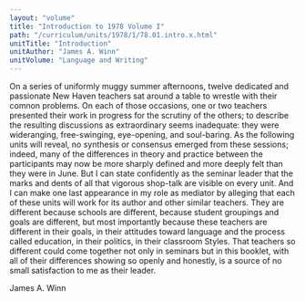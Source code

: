 ```yaml
---
layout: "volume"
title: "Introduction to 1978 Volume I"
path: "/curriculum/units/1978/1/78.01.intro.x.html"
unitTitle: "Introduction"
unitAuthor: "James A. Winn"
unitVolume: "Language and Writing"
---
```

<body>
<p>
On a series of uniformly muggy summer afternoons, twelve dedicated and passionate New Haven teachers sat around a table to wrestle with their comnon problems. On each of those occasions, one or two teachers presented their work in progress for the scrutiny of the others; to describe the resulting discussions as extraordinary seems inadequate: they were wideranging, free-swinging, eye-opening, and soul-baring. As the following units will reveal, no synthesis or consensus emerged from these sessions; indeed, many of the differences in theory and practice between the participants may now be more sharply defined and more deeply felt than they were in June. But I can state confidently as the seminar leader that the marks and dents of all that vigorous shop-talk are visible on every unit. And I can make one last appearance in my role as mediator by alleging that each of these units will work for its author and other similar teachers. They are different because schools are different, because student groupings and goals are different, but most importantly because these teachers are different in their goals, in their attitudes toward language and the process called education, in their politics, in their classroom Styles. That teachers so different could come together not only in seminars but in this booklet, with all of their differences showing so openly and honestly, is a source of no small satisfaction to me as their leader.
</p>
<p>
James A. Winn
</p>
</body>